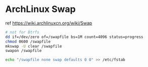 # ArchLinux Swap

ref <https://wiki.archlinuxcn.org/wiki/Swap>

```sh
# not for Btrfs
dd if=/dev/zero of=/swapfile bs=1M count=4096 status=progress
chmod 0600 /swapfile
mkswap -U clear /swapfile
swapon /swapfile

echo "/swapfile none swap defaults 0 0" >> /etc/fstab
```
